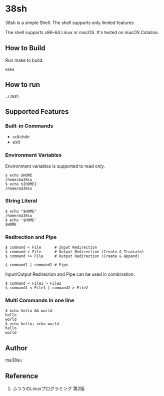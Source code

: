 # 38sh

38sh is a simple Shell. The shell supports only limited features.

The shell supports x86-64 Linux or macOS. It's tested on macOS Catalina.

## How to Build

Run make to build:

```
make
```

## How to run

```
./38sh
```

## Supported Features

### Built-in Commands

- cd/chdir
- exit

### Environment Variables

Environment variables is supported to read only.

```
$ echo $HOME
/home/ma38su
$ echo ${HOME}
/home/ma38su
```

### String Literal

```
$ echo "$HOME"
/home/ma38su
$ echo '$HOME'
$HOME
```

### Redirection and Pipe

```
$ command < File      # Input Redirection
$ command > File      # Output Redirection (Create & Truncate)
$ command >> File     # Output Redirection (Create & Append)
```

```
$ command1 | command2 # Pipe
```

Input/Output Redirection and Pipe can be used in combination.

```
$ command < File1 > File2
$ command1 < File1 | command2 > File2
```

### Multi Commands in one line

```
$ echo hello && world
hello
world
$ echo hello; echo world
hello
world
```

## Author
ma38su

## Reference
1. ふつうのLinuxプログラミング 第2版
